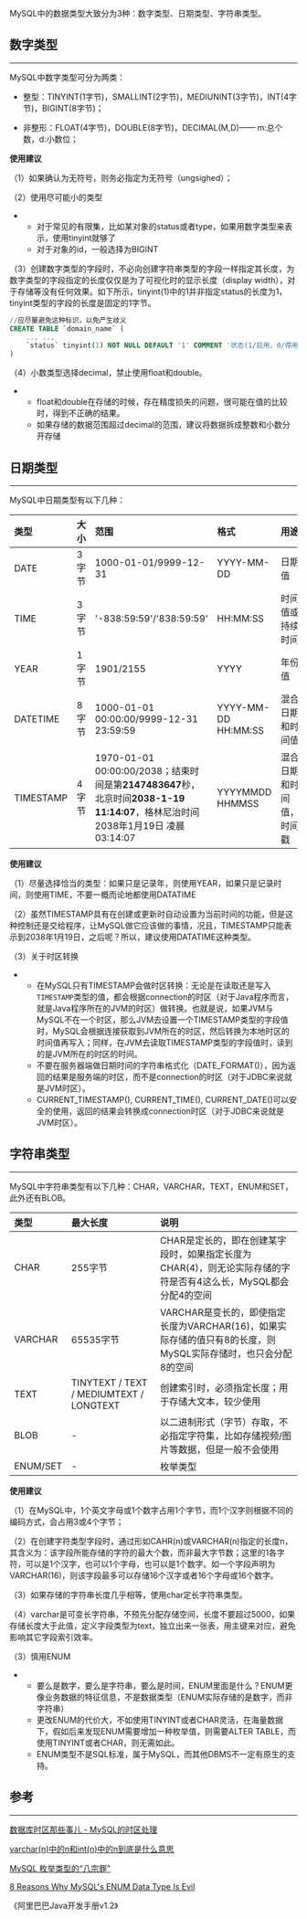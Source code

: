 MySQL中的数据类型大致分为3种：数字类型、日期类型、字符串类型。

## 数字类型

---

MySQL中数字类型可分为两类：

* 整型：TINYINT\(1字节\)，SMALLINT\(2字节\)，MEDIUNINT\(3字节\)，INT\(4字节\)，BIGINT\(8字节\)；

* 非整形：FLOAT\(4字节\)，DOUBLE\(8字节\)，DECIMAL\(M,D\)—— m:总个数，d:小数位；

**使用建议**

（1）如果确认为无符号，则务必指定为无符号（ungsighed）；

（2）使用尽可能小的类型

* * 对于常见的有限集，比如某对象的status或者type，如果用数字类型来表示，使用tinyint就够了
  * 对于对象的id，一般选择为BIGINT

（3）创建数字类型的字段时，不必向创建字符串类型的字段一样指定其长度，为数字类型的字段指定的长度仅仅是为了可视化时的显示长度（display width），对于存储等没有任何效果。如下所示，tinyint\(1\)中的1并非指定status的长度为1，tinyint类型的字段的长度是固定的1字节。

```sql
//应尽量避免这种标识，以免产生歧义
CREATE TABLE `domain_name` (
    ... ...
    `status` tinyint(1) NOT NULL DEFAULT '1' COMMENT '状态(1/启用，0/停用，-1/删除)'
)
```

（4）小数类型选择decimal，禁止使用float和double。

* * float和double在存储的时候，存在精度损失的问题，很可能在值的比较时，得到不正确的结果。
  * 如果存储的数据范围超过decimal的范围，建议将数据拆成整数和小数分开存储

## 日期类型

---

MySQL中日期类型有以下几种：

| 类型 | 大小 | 范围 | 格式 | 用途 |
| :--- | :--- | :--- | :--- | :--- |
| DATE | 3字节 | 1000-01-01/9999-12-31 | YYYY-MM-DD | 日期值 |
| TIME | 3字节 | '-838:59:59'/'838:59:59' | HH:MM:SS | 时间值或持续时间 |
| YEAR | 1字节 | 1901/2155 | YYYY | 年份值 |
| DATETIME | 8字节 | 1000-01-01 00:00:00/9999-12-31 23:59:59 | YYYY-MM-DD HH:MM:SS | 混合日期和时间值 |
| TIMESTAMP | 4字节 | 1970-01-01 00:00:00/2038；结束时间是第**2147483647**秒，北京时间**2038-1-19 11:14:07**，格林尼治时间 2038年1月19日 凌晨 03:14:07 | YYYYMMDD HHMMSS | 混合日期和时间值，时间戳 |

**使用建议**

（1）尽量选择恰当的类型：如果只是记录年，则使用YEAR，如果只是记录时间，则使用TIME，不要一概而论地都使用DATATIME

（2）虽然TIMESTAMP具有在创建或更新时自动设置为当前时间的功能，但是这种控制还是交给程序，让MySQL做它应该做的事情，况且，TIMESTAMP只能表示到2038年1月19日，之后呢？所以，建议使用DATATIME这种类型。

（3）关于时区转换

* * 在MySQL只有TIMESTAMP会做时区转换：无论是在读取还是写入`TIMESTAMP`类型的值，都会根据connection的时区（对于Java程序而言，就是Java程序所在的JVM的时区）做转换。也就是说，如果JVM与MySQL不在一个时区，那么JVM去设置一个TIMESTAMP类型的字段值时，MySQL会根据连接获取到JVM所在的时区，然后转换为本地时区的时间值再写入；同样，在JVM去读取TIMESTAMP类型的字段值时，读到的是JVM所在的时区的时间。
  * 不要在服务器端做日期时间的字符串格式化（DATE\_FORMAT\(\)），因为返回的结果是服务端的时区，而不是connection的时区（对于JDBC来说就是JVM时区）。
  * CURRENT\_TIMESTAMP\(\), CURRENT\_TIME\(\), CURRENT\_DATE\(\)可以安全的使用，返回的结果会转换成connection时区（对于JDBC来说就是JVM时区）。

## 字符串类型

---

MySQL中字符串类型有以下几种：CHAR，VARCHAR，TEXT，ENUM和SET，此外还有BLOB。

| 类型 | 最大长度 | 说明 |
| :--- | :--- | :--- |
| CHAR | 255字节 | CHAR是定长的，即在创建某字段时，如果指定长度为CHAR\(4\)，则无论实际存储的字符是否有4这么长，MySQL都会分配4的空间 |
| VARCHAR | 65535字节 | VARCHAR是变长的，即使指定长度为VARCHAR\(16\)，如果实际存储的值只有8的长度，则MySQL实际存储时，也只会分配8的空间 |
| TEXT | TINYTEXT  /  TEXT  /  MEDIUMTEXT  /  LONGTEXT | 创建索引时，必须指定长度；用于存储大文本，较少使用 |
| BLOB | - | 以二进制形式（字节）存取，不必指定字符集，比如存储视频/图片等数据，但是一般不会使用 |
| ENUM/SET | - | 枚举类型 |

**使用建议**

（1）在MySQL中，1个英文字母或1个数字占用1个字节，而1个汉字则根据不同的编码方式，会占用3或4个字节；

（2）在创建字符类型字段时，通过形如CAHR\(n\)或VARCHAR\(n\)指定的长度n，其含义为：该字段所能存储的字符的最大个数，而非最大字节数；这里的1各字符，可以是1个汉字，也可以1个字母，也可以是1个数字。如一个字段声明为VARCHAR\(16\)，则该字段最多可以存储16个汉字或者16个字母或16个数字。

（3）如果存储的字符串长度几乎相等，使用char定长字符串类型。

（4）varchar是可变长字符串，不预先分配存储空间，长度不要超过5000，如果存储长度大于此值，定义字段类型为text，独立出来一张表，用主键来对应，避免影响其它字段索引效率。

（3）慎用ENUM

* * 要么是数字，要么是字符串，要么是时间，ENUM里面是什么？ENUM更像业务数据的特征信息，不是数据类型（ENUM实际存储的是数字，而非字符串）
  * 更改ENUM的代价大，不如使用TINYINT或者CHAR灵活，在海量数据下，假如后来发现ENUM需要增加一种枚举值，则需要ALTER TABLE，而使用TINYINT或者CHAR，则无需如此。
  * ENUM类型不是SQL标准，属于MySQL，而其他DBMS不一定有原生的支持。

## 参考

---

[数据库时区那些事儿 - MySQL的时区处理](https://segmentfault.com/a/1190000016426048)

[varchar\(n\)中的n和int\(n\)中的n到底是什么意思](https://www.jianshu.com/p/888da110be2c)

[MySQL 枚举类型的“八宗罪”](https://www.zcfy.cc/article/a-href-title-komlenic-com-komlenic-com-a)

[8 Reasons Why MySQL's ENUM Data Type Is Evil](http://komlenic.com/244/8-reasons-why-mysqls-enum-data-type-is-evil/)

《阿里巴巴Java开发手册v1.2》

